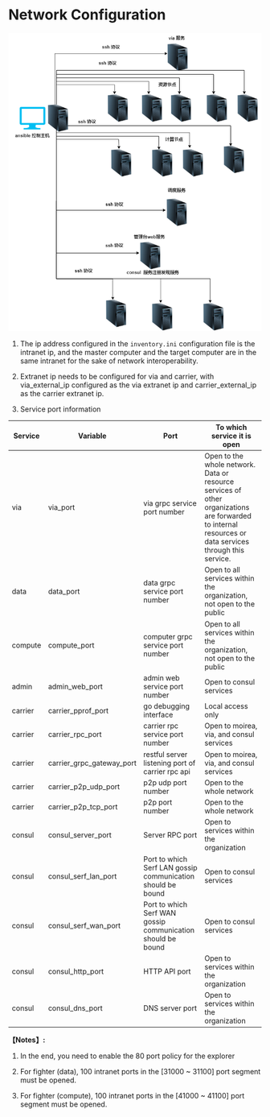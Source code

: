 # Network Configuration

![ansible](../../img/ansible.png)


1. The ip address configured in the `inventory.ini` configuration file is the intranet ip, and the master computer and the target computer are in the same intranet for the sake of network interoperability.

2. Extranet ip needs to be configured for via and carrier, with via_external_ip configured as the via extranet ip and carrier_external_ip as the carrier extranet ip.

3. Service port information

| Service | Variable | Port | To which service it is open |
|  ----  | ----  |  ----  | ----  |
|   via | via_port  | via grpc service port number  | Open to the whole network. Data or resource services of other organizations are forwarded to internal resources or data services through this service. |
|   data | data_port  |  data grpc service port number  | Open to all services within the organization, not open to the public |
|  compute  | compute_port  |  computer grpc service port number  | Open to all services within the organization, not open to the public |
|  admin  | admin_web_port  |  admin web service port number  | Open to consul services |
|  carrier  | carrier_pprof_port  |  go debugging interface  | Local access only |
|  carrier  | carrier_rpc_port  | carrier rpc service port number |  Open to moirea, via, and consul services  |
|  carrier  | carrier_grpc_gateway_port  | restful server listening port of carrier rpc api | Open to moirea, via, and consul services |
|  carrier  | carrier_p2p_udp_port  |  p2p udp port number  | Open to the whole network |
|  carrier  | carrier_p2p_tcp_port  |  p2p port number  | Open to the whole network |
|  consul  | consul_server_port  | Server RPC port | Open to services within the organization |
|  consul  | consul_serf_lan_port  | Port to which Serf LAN gossip communication should be bound | Open to consul services |
|  consul  | consul_serf_wan_port  |  Port to which Serf WAN gossip communication should be bound  | Open to consul services |
|  consul  | consul_http_port  | HTTP API port | Open to services within the organization |
|  consul  | consul_dns_port  | DNS server port | Open to services within the organization |


**【Notes】:** 

1. In the end, you need to enable the 80 port policy for the explorer

2. For fighter (data), 100 intranet ports in the [31000 ~ 31100] port segment must be opened.

3. For fighter (compute), 100 intranet ports in the [41000 ~ 41100] port segment must be opened.